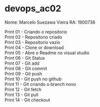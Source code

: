 # devops_ac02
Nome: Marcelo Suezawa Vieira
RA: 1900736

Print 01 - Criando o repositorio  
Print 02 - Repositorio criado  
Print 03 - Repositorio vazio  
Print 04 - Clone or download  
Print 05 - Abre o Readme no visual studio  
Print 06 - Git Status  
Print 07 - Git add  
Print 08 - Git commit  
Print 09 - Git push  
Print 10 - Git push no github  
Print 11 - Git criando o branch novo  
Print 12 - Git fetch  
Print 13 - Git pull  
Print 14 - Git checkout  
